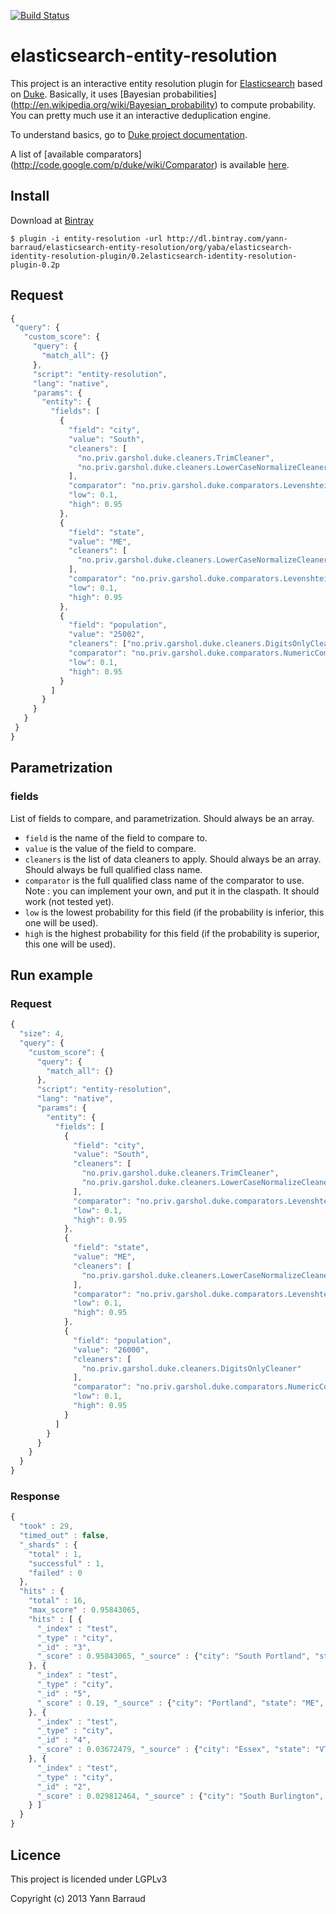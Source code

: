 [![Build Status](https://travis-ci.org/YannBrrd/elasticsearch-entity-resolution.png)](http://travis-ci.org/YannBrrd/elasticsearch-entity-resolution)



elasticsearch-entity-resolution
===================

This project is an interactive entity resolution plugin for [Elasticsearch](http://www.elasticsearch.org) based on [Duke](http://code.google.com/p/duke). Basically, it uses [Bayesian probabilities] (http://en.wikipedia.org/wiki/Bayesian_probability) to compute probability. You can pretty much use it an interactive deduplication engine.

To understand basics, go to [Duke project documentation](http://code.google.com/p/duke/wiki/XMLConfig).

A list of [available comparators] (http://code.google.com/p/duke/wiki/Comparator) is available [here](http://code.google.com/p/duke/wiki/Comparator).

## Install

Download at [Bintray](http://dl.bintray.com/yann-barraud/elasticsearch-entity-resolution)

``` 
$ plugin -i entity-resolution -url http://dl.bintray.com/yann-barraud/elasticsearch-entity-resolution/org/yaba/elasticsearch-identity-resolution-plugin/0.2elasticsearch-identity-resolution-plugin-0.2p
```

## Request
 ```javascript
{
  "query": {
    "custom_score": {
      "query": {
        "match_all": {}
      },
      "script": "entity-resolution",
      "lang": "native",
      "params": {
        "entity": {
          "fields": [
            {
              "field": "city",
              "value": "South",
              "cleaners": [
                "no.priv.garshol.duke.cleaners.TrimCleaner",
                "no.priv.garshol.duke.cleaners.LowerCaseNormalizeCleaner"
              ],
              "comparator": "no.priv.garshol.duke.comparators.Levenshtein",
              "low": 0.1,
              "high": 0.95
            },
            {
              "field": "state",
              "value": "ME",
              "cleaners": [
                "no.priv.garshol.duke.cleaners.LowerCaseNormalizeCleaner"
              ],
              "comparator": "no.priv.garshol.duke.comparators.Levenshtein",
              "low": 0.1,
              "high": 0.95
            },
            {
              "field": "population",
              "value": "25002",
              "cleaners": ["no.priv.garshol.duke.cleaners.DigitsOnlyCleaner"],
              "comparator": "no.priv.garshol.duke.comparators.NumericComparator",
              "low": 0.1,
              "high": 0.95
            }
          ]
        }
      }
    }
  }
}
```

## Parametrization
### fields

List of fields to compare, and parametrization. Should always be an array.
* ```field``` is the name of the field to compare to.
* ```value``` is the value of the field to compare.
* ```cleaners``` is the list of data cleaners to apply. Should always be an array. Should always be full qualified class name.
* ```comparator``` is the full qualified class name of the comparator to use. Note : you can implement your own, and put it in the claspath. It should work (not tested yet).
* ```low``` is the lowest probability for this field (if the probability is inferior, this one will be used).
* ```high``` is the highest probability for this field (if the probability is superior, this one will be used).

## Run example

### Request

```javascript
{
  "size": 4,
  "query": {
    "custom_score": {
      "query": {
        "match_all": {}
      },
      "script": "entity-resolution",
      "lang": "native",
      "params": {
        "entity": {
          "fields": [
            {
              "field": "city",
              "value": "South",
              "cleaners": [
                "no.priv.garshol.duke.cleaners.TrimCleaner",
                "no.priv.garshol.duke.cleaners.LowerCaseNormalizeCleaner"
              ],
              "comparator": "no.priv.garshol.duke.comparators.Levenshtein",
              "low": 0.1,
              "high": 0.95
            },
            {
              "field": "state",
              "value": "ME",
              "cleaners": [
                "no.priv.garshol.duke.cleaners.LowerCaseNormalizeCleaner"
              ],
              "comparator": "no.priv.garshol.duke.comparators.Levenshtein",
              "low": 0.1,
              "high": 0.95
            },
            {
              "field": "population",
              "value": "26000",
              "cleaners": [
                "no.priv.garshol.duke.cleaners.DigitsOnlyCleaner"
              ],
              "comparator": "no.priv.garshol.duke.comparators.NumericComparator",
              "low": 0.1,
              "high": 0.95
            }
          ]
        }
      }
    }
  }
}
```

### Response

```javascript
{
  "took" : 29,
  "timed_out" : false,
  "_shards" : {
    "total" : 1,
    "successful" : 1,
    "failed" : 0
  },
  "hits" : {
    "total" : 16,
    "max_score" : 0.95843065,
    "hits" : [ {
      "_index" : "test",
      "_type" : "city",
      "_id" : "3",
      "_score" : 0.95843065, "_source" : {"city": "South Portland", "state": "ME", "population": 25002}
    }, {
      "_index" : "test",
      "_type" : "city",
      "_id" : "5",
      "_score" : 0.19, "_source" : {"city": "Portland", "state": "ME", "population": 66194}
    }, {
      "_index" : "test",
      "_type" : "city",
      "_id" : "4",
      "_score" : 0.03672479, "_source" : {"city": "Essex", "state": "VT", "population": 19587}
    }, {
      "_index" : "test",
      "_type" : "city",
      "_id" : "2",
      "_score" : 0.029812464, "_source" : {"city": "South Burlington", "state": "VT", "population": 17904}
    } ]
  }
}
```
## Licence 

This project is licended under LGPLv3

Copyright (c) 2013 Yann Barraud
